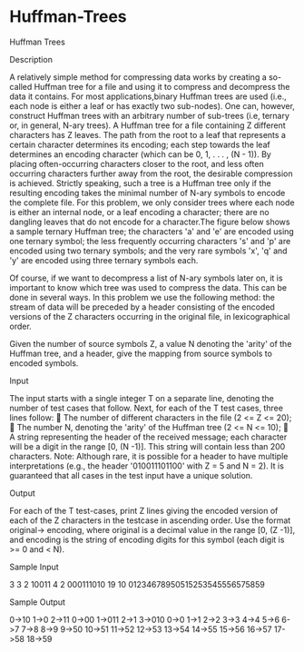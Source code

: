 # Huffman-Trees

Huffman Trees

Description

A relatively simple method for compressing data works by creating a so-called Huffman tree for a file and using it to compress and decompress the data it contains. For most applications,binary Huffman trees are used (i.e., each node is either a leaf or has exactly two sub-nodes). One can, however, construct Huffman trees with an arbitrary number of sub-trees (i.e, ternary or, in general, N-ary trees).
A Huffman tree for a file containing Z different characters has Z leaves. The path from the root to a leaf that represents a certain character determines its encoding; each step towards the leaf determines an encoding character (which can be 0, 1, . . . , (N - 1)). By placing often-occurring characters closer to the root, and less often occurring characters further away from the root, the desirable compression is achieved. Strictly speaking, such a tree is a Huffman tree only if the resulting encoding takes the minimal number of N-ary symbols to encode the complete file.
For this problem, we only consider trees where each node is either an internal node, or a leaf encoding a character; there are no dangling leaves that do not encode for a character.The figure below shows a sample ternary Huffman tree; the characters 'a' and 'e' are encoded using one ternary symbol; the less frequently occurring characters 's' and 'p' are encoded using two ternary symbols; and the very rare symbols 'x', 'q' and 'y' are encoded using three ternary symbols each.

Of course, if we want to decompress a list of N-ary symbols later on, it is important to know which tree was used to compress the data. This can be done in several ways. In this problem we use the following method: the stream of data will be preceded by a header consisting of the encoded versions of the Z characters occurring in the original file, in lexicographical order.

Given the number of source symbols Z, a value N denoting the 'arity' of the Huffman tree, and a header, give the mapping from source symbols to encoded symbols.

Input

The input starts with a single integer T on a separate line, denoting the number of test cases that follow. Next, for each of the T test cases, three lines follow:
 The number of different characters in the file (2 <= Z <= 20);
 The number N, denoting the 'arity' of the Huffman tree (2 <= N <= 10);
 A string representing the header of the received message; each character will be a digit in the range [0, (N -1)]. This string will contain less than 200 characters.
Note: Although rare, it is possible for a header to have multiple interpretations (e.g., the header '010011101100' with Z = 5 and N = 2). It is guaranteed that all cases in the test input have a unique solution.

Output

For each of the T test-cases, print Z lines giving the encoded version of each of the Z characters in the testcase in ascending order. Use the format original-> encoding, where original is a decimal value in the range [0, (Z -1)], and encoding is the string of encoding digits for this symbol (each digit is >= 0 and < N).

Sample Input

3
3
2
10011
4
2
000111010
19
10
01234678950515253545556575859

Sample Output

0->10
1->0
2->11
0->00
1->011
2->1
3->010
0->0
1->1
2->2
3->3
4->4
5->6
6->7
7->8
8->9
9->50
10->51
11->52
12->53
13->54
14->55
15->56
16->57
17->58
18->59
